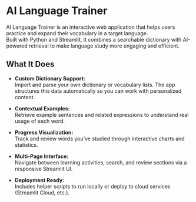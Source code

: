 # AI Language Trainer

AI Language Trainer is an interactive web application that helps users practice and expand their vocabulary in a target language.  
Built with Python and Streamlit, it combines a searchable dictionary with AI-powered retrieval to make language study more engaging and efficient.

## What It Does

- **Custom Dictionary Support:**  
  Import and parse your own dictionary or vocabulary lists. The app structures this data automatically so you can work with personalized content.

- **Contextual Examples:**  
  Retrieve example sentences and related expressions to understand real usage of each word.

- **Progress Visualization:**  
  Track and review words you’ve studied through interactive charts and statistics.

- **Multi-Page Interface:**  
  Navigate between learning activities, search, and review sections via a responsive Streamlit UI.

- **Deployment Ready:**  
  Includes helper scripts to run locally or deploy to cloud services (Streamlit Cloud, etc.).
